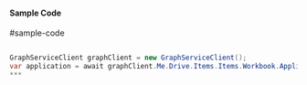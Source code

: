 #### Sample Code
#sample-code 

```C#

GraphServiceClient graphClient = new GraphServiceClient();
var application = await graphClient.Me.Drive.Items.Items.Workbook.Application.Request().GetAsync();
*** 

```